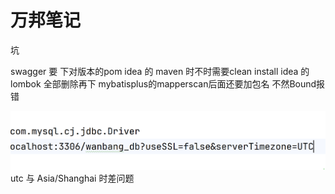 
# 万邦笔记

坑

swagger 要 下对版本的pom
idea 的 maven 时不时需要clean install
idea 的 lombok 全部删除再下
mybatisplus的mapperscan后面还要加包名 不然Bound报错

![image.png](https://raw.githubusercontent.com/GQLiu1001/mytc/master/img/20250303154458731.png)
utc 与 Asia/Shanghai 时差问题



